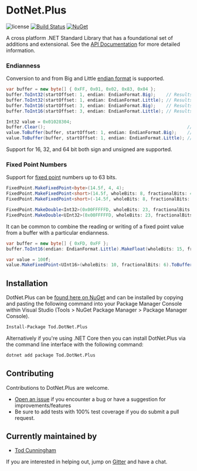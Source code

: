 # DotNet.Plus
 ![license](https://img.shields.io/github/license/martijn00/ExoPlayerXamarin.svg) [![Build Status](https://ci.appveyor.com/api/projects/status/github/tcunning/dotnet.plus?branch=master&svg=true)](https://ci.appveyor.com/project/tcunning/dotnet.plus) [![NuGet](https://img.shields.io/nuget/v/Tod.DotNet.Plus.svg)](https://www.nuget.org/packages/Tod.DotNet.Plus.svg) 

A cross platform .NET Standard Library that has a foundational set of additions and extensional.  See the [API Documentation](http://dotnetplusdocs.todcunningham.com/title--.html) for more detailed information.

### Endianness 

Conversion to and from Big and Little [endian format](https://en.wikipedia.org/wiki/Endianness) is supported.  

```c#
var buffer = new byte[] { 0xFF, 0x01, 0x02, 0x83, 0x04 };
buffer.ToInt32(startOffset: 1, endian: EndianFormat.Big);    // Results in 0x01028304 
buffer.ToInt32(startOffset: 1, endian: EndianFormat.Little); // Results in 0x04830201 
buffer.ToInt16(startOffset: 3, endian: EndianFormat.Big);    // Results in 0x8304 or -31996
buffer.ToInt16(startOffset: 3, endian: EndianFormat.Little); // Results in 0x0483 or 1155

Int32 value = 0x01028304;
buffer.Clear();                                                      // Results in { 0x00, 0x00, 0x00, 0x00, 0x00 }
value.ToBuffer(buffer, startOffset: 1, endian: EndianFormat.Big);    // Results in { 0x00, 0x01, 0x02, 0x83, 0x04 }
value.ToBuffer(buffer, startOffset: 1, endian: EndianFormat.Little); // Results in { 0x00, 0x04, 0x83, 0x02, 0x01 }
```

Support for 16, 32, and 64 bit both sign and unsigned are supported.  

### Fixed Point Numbers

Support for [fixed point](https://andybargh.com/fixed-and-floating-point-binary/) numbers up to 63 bits.  

```c#
FixedPoint.MakeFixedPoint<byte>(14.5f, 4, 4);                                // Results in 0xE8
FixedPoint.MakeFixedPoint<short>(14.5f, wholeBits: 8, fractionalBits: 4);    // Results in 0x00E8
FixedPoint.MakeFixedPoint<short>(-14.5f, wholeBits: 8, fractionalBits: 4);   // Results in 0x0F18 (high nibble not used because only 12 bits)

FixedPoint.MakeDouble<Int32>(0x00FFFFFD, wholeBits: 23, fractionalBits: 1);  // Results in -1.5
FixedPoint.MakeDouble<UInt32>(0x00FFFFFD, wholeBits: 23, fractionalBits: 1); // Results in 8388606.5
```

It can be common to combine the reading or writing of a fixed point value from a buffer with a particular endianness.

```c#
var buffer = new byte[] { 0xFD, 0xFF };
buffer.ToInt16(endian: EndianFormat.Little).MakeFloat(wholeBits: 15, fractionalBits: 1);          // Results in -1.5f

var value = 100f;
value.MakeFixedPoint<UInt16>(wholeBits: 10, fractionalBits: 6).ToBufferNew(EndianFormat.Little);  // Results in { 0x00, 0x19 }
```

## Installation

DotNet.Plus can be [found here on NuGet]([https://www.nuget.org/packages/Tod.DotNet.Plus/](https://www.nuget.org/packages/Tod.DotNet.Plus/)) and can be installed by copying and pasting the following command into your Package Manager Console within Visual Studio (Tools > NuGet Package Manager > Package Manager Console).

```bash
Install-Package Tod.DotNet.Plus
```

Alternatively if you're using .NET Core then you can install DotNet.Plus via the command line interface with the following command:

```bash
dotnet add package Tod.DotNet.Plus
```

## Contributing
Contributions to DotNet.Plus are welcome.
-   [Open an issue]([https://github.com/tcunning/DotNet.Plus/issues](https://github.com/tcunning/DotNet.Plus/issues))  if you encounter a bug or have a suggestion for improvements/features
-  Be sure to add tests with 100% test coverage if you do submit a pull request.

## Currently maintained by
 - [Tod Cunningham](https://github.com/tcunning)

If you are interested in helping out, jump on [Gitter]([https://gitter.im/DotNet-Plus](https://gitter.im/DotNet-Plus)) and have a chat.


